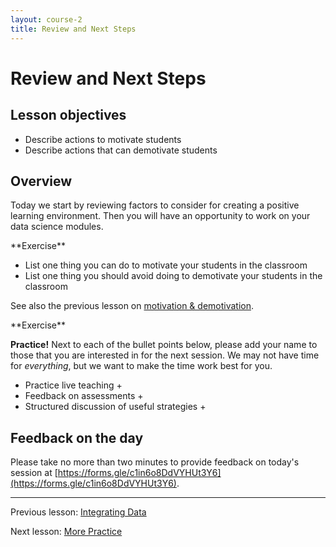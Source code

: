 ```yaml
---
layout: course-2
title: Review and Next Steps
---
```


# Review and Next Steps

## Lesson objectives

+ Describe actions to motivate students
+ Describe actions that can demotivate students

## Overview

Today we start by reviewing factors to consider for creating a positive 
learning environment. Then you will have an opportunity to work on your data 
science modules.

<div class="exercise" markdown="1">
**Exercise**

+ List one thing you can do to motivate your students in the classroom
+ List one thing you should avoid doing to demotivate your students in the
classroom

See also the previous lesson on [motivation & demotivation](2-2-motivation.md).
</div>

<div class="exercise" markdown="1">
**Exercise**

**Practice!** Next to each of the bullet points below, please add your name to 
those that you are interested in for the next session. We may not have time for 
_everything_, but we want to make the time work best for you.

+ Practice live teaching
    + 
+ Feedback on assessments
    + 
+ Structured discussion of useful strategies
    + 
</div>

## Feedback on the day

Please take no more than two minutes to provide feedback on today's session at 
[https://forms.gle/c1in6o8DdVYHUt3Y6](https://forms.gle/c1in6o8DdVYHUt3Y6).

***

Previous lesson: [Integrating Data](5-2-integrating-data.md)

Next lesson: [More Practice](6-2-more-practice)
